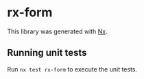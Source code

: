# rx-form

This library was generated with [Nx](https://nx.dev).

## Running unit tests

Run `nx test rx-form` to execute the unit tests.
